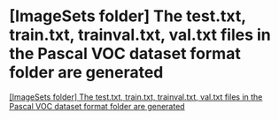 # [ImageSets folder] The test.txt, train.txt, trainval.txt, val.txt files in the Pascal VOC dataset format folder are generated
[[ImageSets folder] The test.txt, train.txt, trainval.txt, val.txt files in the Pascal VOC dataset format folder are generated](https://aiwithcloud.com/2022/09/16/imagesets_folder_the_test-txt_train-txt_trainval-txt_val-txt_files_in_the_pascal_voc_dataset_format_folder_are_generated/)